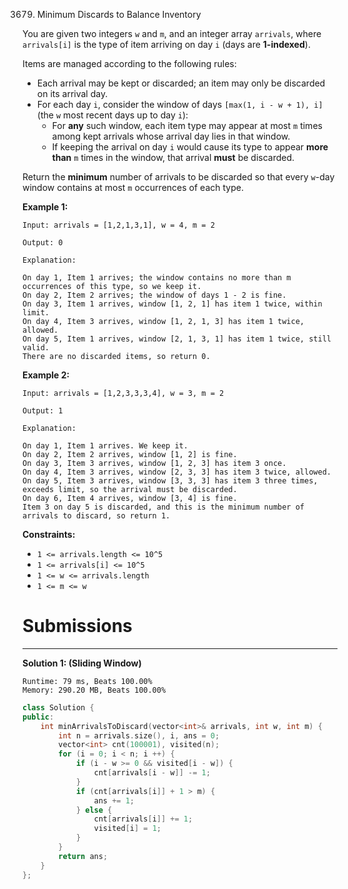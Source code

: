 3679. Minimum Discards to Balance Inventory

You are given two integers `w` and `m`, and an integer array `arrivals`, where `arrivals[i]` is the type of item arriving on day `i` (days are **1-indexed**).

Items are managed according to the following rules:

* Each arrival may be kept or discarded; an item may only be discarded on its arrival day.
* For each day `i`, consider the window of days `[max(1, i - w + 1), i]` (the `w` most recent days up to day `i`):
    * For **any** such window, each item type may appear at most `m` times among kept arrivals whose arrival day lies in that window.
    * If keeping the arrival on day `i` would cause its type to appear **more than** `m` times in the window, that arrival **must** be discarded.

Return the **minimum** number of arrivals to be discarded so that every `w`-day window contains at most `m` occurrences of each type.

 

**Example 1:**
```
Input: arrivals = [1,2,1,3,1], w = 4, m = 2

Output: 0

Explanation:

On day 1, Item 1 arrives; the window contains no more than m occurrences of this type, so we keep it.
On day 2, Item 2 arrives; the window of days 1 - 2 is fine.
On day 3, Item 1 arrives, window [1, 2, 1] has item 1 twice, within limit.
On day 4, Item 3 arrives, window [1, 2, 1, 3] has item 1 twice, allowed.
On day 5, Item 1 arrives, window [2, 1, 3, 1] has item 1 twice, still valid.
There are no discarded items, so return 0.
```

**Example 2:**
```
Input: arrivals = [1,2,3,3,3,4], w = 3, m = 2

Output: 1

Explanation:

On day 1, Item 1 arrives. We keep it.
On day 2, Item 2 arrives, window [1, 2] is fine.
On day 3, Item 3 arrives, window [1, 2, 3] has item 3 once.
On day 4, Item 3 arrives, window [2, 3, 3] has item 3 twice, allowed.
On day 5, Item 3 arrives, window [3, 3, 3] has item 3 three times, exceeds limit, so the arrival must be discarded.
On day 6, Item 4 arrives, window [3, 4] is fine.
Item 3 on day 5 is discarded, and this is the minimum number of arrivals to discard, so return 1.
```
 

**Constraints:**

* `1 <= arrivals.length <= 10^5`
* `1 <= arrivals[i] <= 10^5`
* `1 <= w <= arrivals.length`
* `1 <= m <= w`

# Submissions
---
**Solution 1: (Sliding Window)**
```
Runtime: 79 ms, Beats 100.00%
Memory: 290.20 MB, Beats 100.00%
```
```c++
class Solution {
public:
    int minArrivalsToDiscard(vector<int>& arrivals, int w, int m) {
        int n = arrivals.size(), i, ans = 0;
        vector<int> cnt(100001), visited(n);
        for (i = 0; i < n; i ++) {
            if (i - w >= 0 && visited[i - w]) {
                cnt[arrivals[i - w]] -= 1;
            }
            if (cnt[arrivals[i]] + 1 > m) {
                ans += 1;
            } else {
                cnt[arrivals[i]] += 1;
                visited[i] = 1;
            }
        }
        return ans;
    }
};
```
